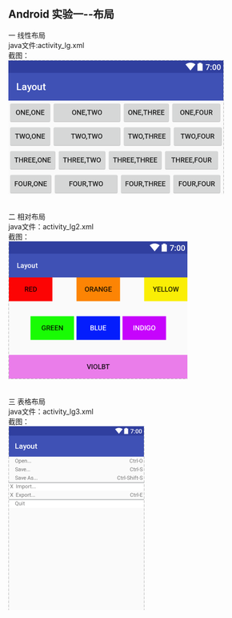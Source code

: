 ﻿## Android 实验一--布局

一 线性布局<br>
java文件:activity_lg.xml<br>
截图：<br>
![image](https://github.com/ZQD5L/Java/raw/master/Android_Layout/imgs/1.png)

<br>二 相对布局<br>
java文件：activity_lg2.xml<br>
截图：<br>
![image](https://github.com/ZQD5L/Java/raw/master/Android_Layout/imgs/2.png)

<br>三 表格布局<br>
java文件：activity_lg3.xml<br>
截图：<br>
![image](https://github.com/ZQD5L/Java/raw/master/Android_Layout/imgs/3.png)

